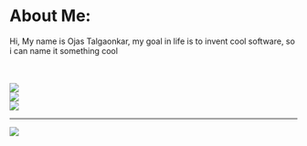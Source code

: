 #  About Me:
Hi, My name is Ojas Talgaonkar, my goal in life is to invent cool software, so i can name it something cool<br><br><br>




![](https://github-readme-stats.vercel.app/api?username=OjasTalgaonkar&theme=dark&hide_border=false&include_all_commits=false&count_private=false)<br/>
![](https://github-readme-streak-stats.herokuapp.com/?user=OjasTalgaonkar&theme=dark&hide_border=false)<br/>
![](https://github-readme-stats.vercel.app/api/top-langs/?username=OjasTalgaonkar&theme=dark&hide_border=false&include_all_commits=false&count_private=false&layout=compact)

---
[![](https://visitcount.itsvg.in/api?id=OjasTalgaonkar&icon=0&color=0)](https://visitcount.itsvg.in)

<!-- Proudly created with GPRM ( https://gprm.itsvg.in ) -->
